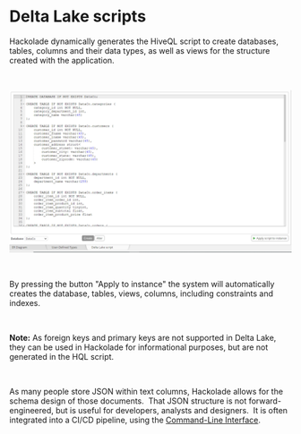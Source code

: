 # Delta Lake scripts

Hackolade dynamically generates the HiveQL script to create databases, tables, columns and their data types, as well as views for the structure created with the application.

&nbsp;

![Image](<lib/Delta%20Lake%20forward-engineering.png>)

&nbsp;

By pressing the button "Apply to instance" the system will automatically creates the database, tables, views, columns, including constraints and indexes.

&nbsp;

**Note:** As foreign keys and primary keys are not supported in Delta Lake, they can be used in Hackolade for informational purposes, but are not generated in the HQL script.

&nbsp;

As many people store JSON within text columns, Hackolade allows for the schema design of those documents.  That JSON structure is not forward-engineered, but is useful for developers, analysts and designers.&nbsp; It is often integrated into a CI/CD pipeline, using the [Command-Line Interface](<CommandLineInterface.md>).

